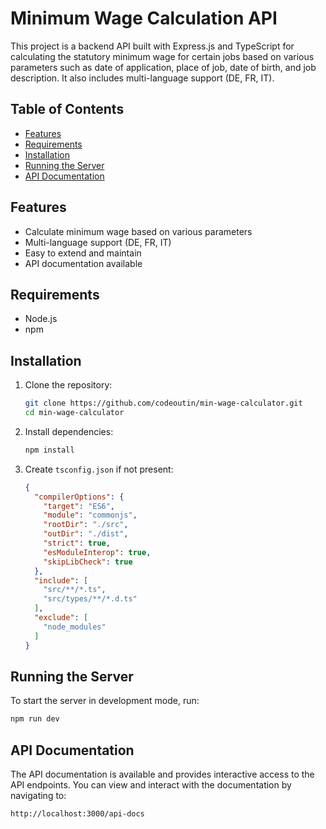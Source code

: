 # Minimum Wage Calculation API

This project is a backend API built with Express.js and TypeScript for calculating the statutory minimum wage for certain jobs based on various parameters such as date of application, place of job, date of birth, and job description. It also includes multi-language support (DE, FR, IT).

## Table of Contents
- [Features](#features)
- [Requirements](#requirements)
- [Installation](#installation)
- [Running the Server](#running-the-server)
- [API Documentation](#api-documentation)

## Features
- Calculate minimum wage based on various parameters
- Multi-language support (DE, FR, IT)
- Easy to extend and maintain
- API documentation available

## Requirements
- Node.js
- npm

## Installation
1. Clone the repository:
    ```bash
    git clone https://github.com/codeoutin/min-wage-calculator.git
    cd min-wage-calculator
    ```

2. Install dependencies:
    ```bash
    npm install
    ```

3. Create `tsconfig.json` if not present:
    ```json
    {
      "compilerOptions": {
        "target": "ES6",
        "module": "commonjs",
        "rootDir": "./src",
        "outDir": "./dist",
        "strict": true,
        "esModuleInterop": true,
        "skipLibCheck": true
      },
      "include": [
        "src/**/*.ts",
        "src/types/**/*.d.ts"
      ],
      "exclude": [
        "node_modules"
      ]
    }
    ```

## Running the Server
To start the server in development mode, run:
```bash
npm run dev
```

## API Documentation
The API documentation is available and provides interactive access to the API endpoints. You can view and interact with the documentation by navigating to:
```
http://localhost:3000/api-docs
```